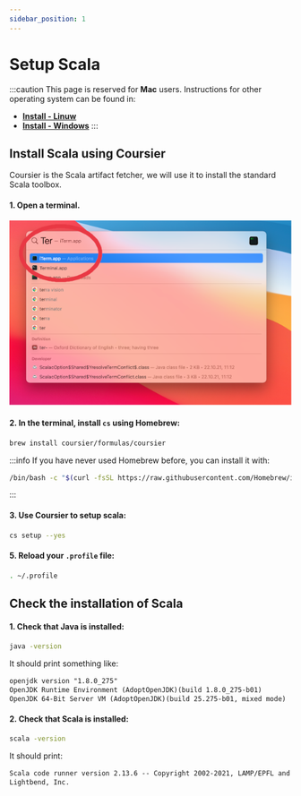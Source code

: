 ```yaml
---
sidebar_position: 1
---
```


# Setup Scala

:::caution
This page is reserved for **Mac** users. Instructions for other operating system can be found in:
- [**Install - Linuw**](../linux/scala-setup)
- [**Install - Windows**](../windows/scala-setup)
:::

## Install Scala using Coursier

Coursier is the Scala artifact fetcher, we will use it to install the standard Scala toolbox.

#### 1. Open a terminal.

![Open terminal](/img/installation/mac/terminal.png)

#### 2. In the terminal, install `cs` using Homebrew:

```bash
brew install coursier/formulas/coursier
```

:::info
If you have never used Homebrew before, you can install it with:

```bash
/bin/bash -c "$(curl -fsSL https://raw.githubusercontent.com/Homebrew/install/HEAD/install.sh)"
```
:::

#### 3. Use Coursier to setup scala:

```bash
cs setup --yes
```

#### 5. Reload your `.profile` file:

```bash
. ~/.profile
```

## Check the installation of Scala

#### 1. Check that Java is installed:

```bash
java -version
```

It should print something like:
```
openjdk version "1.8.0_275"
OpenJDK Runtime Environment (AdoptOpenJDK)(build 1.8.0_275-b01)
OpenJDK 64-Bit Server VM (AdoptOpenJDK)(build 25.275-b01, mixed mode)
```

#### 2. Check that Scala is installed:

```bash
scala -version
```

It should print:
```
Scala code runner version 2.13.6 -- Copyright 2002-2021, LAMP/EPFL and Lightbend, Inc.
```

